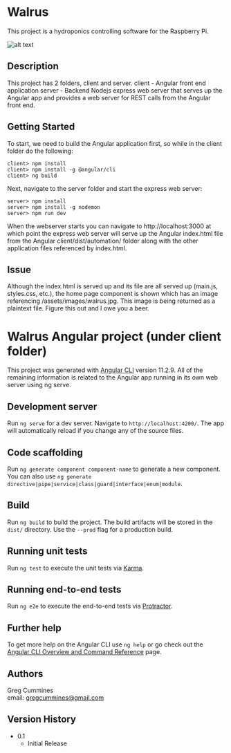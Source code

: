 # Walrus

This project is a hydroponics controlling software for the Raspberry Pi. 

![alt text](https://github.com/gregcummines/walrus/blob/master/app/src/assets/images/walrus.jpeg?raw=true)

## Description

This project has 2 folders, client and server.
client - Angular front end application
server - Backend Nodejs express web server that serves up the Angular app and provides a web server for REST calls from the Angular front end.

## Getting Started

To start, we need to build the Angular application first, so while in the client folder do the following:
```
client> npm install
client> npm install -g @angular/cli
client> ng build
```

Next, navigate to the server folder and start the express web server:
```
server> npm install
server> npm install -g nodemon
server> npm run dev
```

When the webserver starts you can navigate to http://localhost:3000 at which point the express web server will serve up the Angular index.html file from the Angular client/dist/automation/ folder along with the other application files referenced by index.html. 

## Issue
Although the index.html is served up and its file are all served up (main.js, styles.css, etc.), the home page component is shown which has an image referencing /assets/images/walrus.jpg. This image is being returned as a plaintext file. Figure this out and I owe you a beer. 

# Walrus Angular project (under client folder)

This project was generated with [Angular CLI](https://github.com/angular/angular-cli) version 11.2.9. All of the remaining information is related to the Angular app running in its own web server using ng serve.

## Development server

Run `ng serve` for a dev server. Navigate to `http://localhost:4200/`. The app will automatically reload if you change any of the source files.

## Code scaffolding

Run `ng generate component component-name` to generate a new component. You can also use `ng generate directive|pipe|service|class|guard|interface|enum|module`.

## Build

Run `ng build` to build the project. The build artifacts will be stored in the `dist/` directory. Use the `--prod` flag for a production build.

## Running unit tests

Run `ng test` to execute the unit tests via [Karma](https://karma-runner.github.io).

## Running end-to-end tests

Run `ng e2e` to execute the end-to-end tests via [Protractor](http://www.protractortest.org/).

## Further help

To get more help on the Angular CLI use `ng help` or go check out the [Angular CLI Overview and Command Reference](https://angular.io/cli) page.


## Authors

Greg Cummines  
email: gregcummines@gmail.com

## Version History

* 0.1
    * Initial Release

